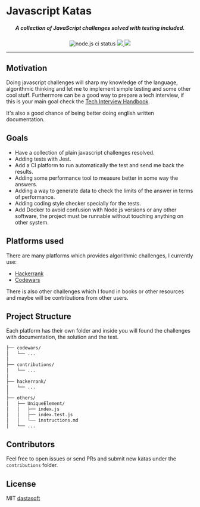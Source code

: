 # Javascript Katas

<h5 align="center">A collection of JavaScript challenges solved with testing included.</h5>

<p align="center">
  <img src="https://github.com/dastasoft/javascript_katas/actions/workflows/node.js.yml/badge.svg" alt="node.js ci status">
  <a href="https://github.com/prettier/prettier">
    <img src="https://img.shields.io/badge/code_style-prettier-ff69b4.svg?style=flat-square">
  </a>
  <img src="https://img.shields.io/github/license/dastasoft/javascript_katas">
</p>
<hr />

## Motivation

Doing javascript challenges will sharp my knowledge of the language, algorithmic thinking and let me to implement simple testing and some other cool stuff. Furthermore can be a good way to prepare a tech interview, if this is your main goal check the [Tech Interview Handbook](https://github.com/yangshun/tech-interview-handbook).

It's also a good chance of being better doing english written documentation.

## Goals

- Have a collection of plain javascript challenges resolved.
- Adding tests with Jest.
- Add a CI platform to run automatically the test and send me back the results.
- Adding some performance tool to measure better in some way the answers.
- Adding a way to generate data to check the limits of the answer in terms of performance.
- Adding coding style checker specially for the tests.
- Add Docker to avoid confusion with Node.js versions or any other software, the project must be runnable without touching anything on other system.

## Platforms used

There are many platforms which provides algorithmic challenges, I currently use:

- [Hackerrank](https://www.hackerrank.com/)
- [Codewars](https://www.codewars.com/)

There is also other challenges which I found in books or other resources and maybe will be contributions from other users.

## Project Structure

Each platform has their own folder and inside you will found the challenges with documentation, the solution and the test.

```sh
├── codewars/
│   └── ...
│
├── contributions/
│   └── ...
│
├── hackerrank/
│   └── ...
│
├── others/
│   ├── UniqueElement/
│   │   ├── index.js
│   │   ├── index.test.js
│   │   └── instructions.md
│   └── ...
```

## Contributors

Feel free to open issues or send PRs and submit new katas under the `contributions` folder.

## License

MIT [dastasoft](https://dastasoft.com/)
